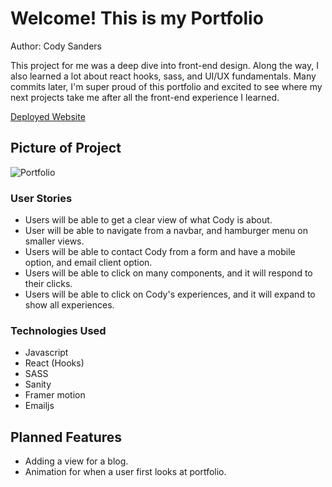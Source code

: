 # Welcome! This is my Portfolio

Author: Cody Sanders

This project for me was a deep dive into front-end design. Along the way, I also learned a lot about react hooks, sass, and UI/UX fundamentals. Many commits later, I'm super proud of this portfolio and excited to see where my next projects take me after all the front-end experience I learned.

<a href="https://www.cody-avila-portfolio.dev/">Deployed Website</a>

## Picture of Project
![Portfolio](https://i.imgur.com/BU5ZSZE.png)

### User Stories

- Users will be able to get a clear view of what Cody is about.
- User will be able to navigate from a navbar, and hamburger menu on smaller views.
- Users will be able to contact Cody from a form and have a mobile option, and email client option.
- Users will be able to click on many components, and it will respond to their clicks.
- Users will be able to click on Cody's experiences, and it will expand to show all experiences.

### Technologies Used

- Javascript
- React (Hooks)
- SASS
- Sanity
- Framer motion
- Emailjs

## Planned Features
- Adding a view for a blog.
- Animation for when a user first looks at portfolio.
